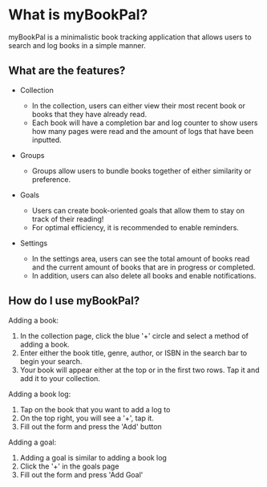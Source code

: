 # What is myBookPal?

myBookPal is a minimalistic book tracking application that allows users to search and log books in a simple manner.

## What are the features?

* Collection
    * In the collection, users can either view their most recent book or books that they have already read.
    * Each book will have a completion bar and log counter to show users how many pages were read and the amount of logs that have been inputted.

* Groups
   * Groups allow users to bundle books together of either similarity or preference.

* Goals
  * Users can create book-oriented goals that allow them to stay on track of their reading!
  * For optimal efficiency, it is recommended to enable reminders.

* Settings
    * In the settings area, users can see the total amount of books read and the current amount of books that are in progress or completed.
    * In addition, users can also delete all books and enable notifications.

## How do I use myBookPal?
 
Adding a book:

1. In the collection page, click the blue '+' circle and select a method of adding a book.
2. Enter either the book title, genre, author, or ISBN in the search bar to begin your search.
3. Your book will appear either at the top or in the first two rows. Tap it and add it to your collection.

Adding a book log:

1. Tap on the book that you want to add a log to
2. On the top right, you will see a '+', tap it.
3. Fill out the form and press the 'Add' button

Adding a goal:

1. Adding a goal is similar to adding a book log
2. Click the '+' in the goals page
3. Fill out the form and press 'Add Goal'